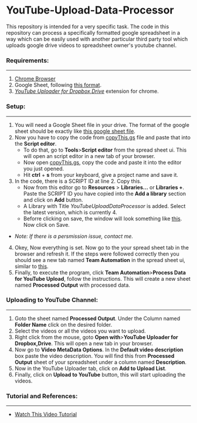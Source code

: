 # YouTube-Upload-Data-Processor

This repository is intended for a very specific task. 
The code in this repository can process a specifically formatted google spreadsheet in a way
which can be easily used with another particular third party tool which uploads google drive videos to spreadsheet owner's youtube channel.


### Requirements:

---

1. [Chrome Browser](https://www.google.com/chrome/)
1. Google Sheet, following [this format](https://docs.google.com/spreadsheets/d/1dAhC7QMI6YyvPIwr0DfQoLd8Knc1YCCFybUdkKTq22I/edit?usp=sharing).
2. [*YouTube Uploader for Dropbox,Drive*](https://chrome.google.com/webstore/detail/youtube-uploader-for-drop/bohlpmbngemggkpioibiahganclljlag) extension for chrome.

### Setup:

---

1. You will need a Google Sheet file in your drive. The format of the google sheet should be exactly like [this google sheet file](https://docs.google.com/spreadsheets/d/1dAhC7QMI6YyvPIwr0DfQoLd8Knc1YCCFybUdkKTq22I/edit?usp=sharing).
2. Now you have to copy the code from [copyThis.gs](https://github.com/s-shifat/YouTube-Upload-Data-Processor/blob/main/copyThis.gs) file and paste that into the **Script editor**.
    * To do that, go to **Tools**>**Script editor** from the spread sheet ui. This will open an script editor in a new tab of your browser.
    * Now open [copyThis.gs](https://github.com/s-shifat/YouTube-Upload-Data-Processor/blob/main/copyThis.gs), copy the code and paste it into the editor you just opened.
    * Hit **ctrl** + **s** from your keyboard, give a project name and save it.
3. In the code, there is a SCRIPT ID at line 2. Copy this.
    * Now from this editor go to **Resources** > **Libraries...** or **Libraries +**. Paste the SCRIPT ID you have copied into the **Add a library** section and click on **Add** button.
    * A Library with Title *YouTubeUploadDataProcessor* is added. Select the latest version, which is currently 4.
    * Beforre clicking on save, the window will look something like [this](https://github.com/s-shifat/YouTube-Upload-Data-Processor/blob/main/images/Team%20Automation%20Tab.png). Now click on Save.
  - *Note: If there is a persmission issue, contact me.*
4. Okey, Now everything is set. Now go to the your spread sheet tab in the browser and refresh it. If the steps were followed correctly then you should see a new tab
named **Team Automation** in the spread sheet ui, similar to [this](https://github.com/s-shifat/YouTube-Upload-Data-Processor/blob/main/images/LibrariesWindow.JPG).
5. Finally, to execute the program, click **Team Automation**>**Process Data for YouTube Upload**, follow the instructions. This will create a new sheet named **Processed Output** with processed data.

### Uploading to YouTube Channel:

---

1. Goto the sheet named **Processed Output**. Under the Column named **Folder Name** click on the desired folder.
2. Select the videos or all the videos you want to upload.
3. Right click from the mouse, goto **Open with**>**YouTube Uploader for Dropbox,Drive**. This will open a new tab in your browser.
4. Now go to **Video MetaData Options**. In the **Default video description** box paste the video description. You will find this from **Processed Output** sheet of your spreadsheet under a column named **Description**.
5. Now in the YouTube Uploader tab, click on **Add to Upload List**.
6. Finally, click on **Upload to YouTube** button, this will start uploading the videos.

### Tutorial and References:

---

- [Watch This Video Tutorial](https://www.youtube.com/channel/UCKiRlGROahmtsYBpykR3tyA/videos?view_as=subscriber)
